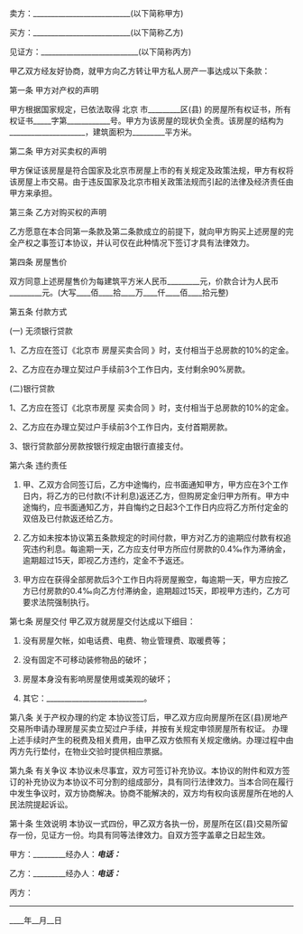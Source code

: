 
 





卖方：___________________________(以下简称甲方)




买方：___________________________(以下简称乙方)




见证方：___________________________(以下简称丙方)




甲乙双方经友好协商，就甲方向乙方转让甲方私人房产一事达成以下条款：




第一条 甲方对产权的声明




甲方根据国家规定，已依法取得
北京
市_________区(县) 的房屋所有权证书，所有权证书_____字第____________号。甲方为该房屋的现状负全责。该房屋的结构为 _____________________，建筑面积为_________平方米。




第二条 甲方对买卖权的声明




甲方保证该房屋是符合国家及北京市房屋上市的有关规定及政策法规，甲方有权将该房屋上市交易。由于违反国家及北京市相关政策法规而引起的法律及经济责任由甲方来承担。




第三条 乙方对购买权的声明




乙方愿意在本合同第一条款及第二条款成立的前提下，就向甲方购买上述房屋的完全产权之事签订本协议，并认可仅在此种情况下签订才具有法律效力。




第四条 房屋售价




双方同意上述房屋售价为每建筑平方米人民币_________元，价款合计为人民币_________元。(大写____佰____拾____万____仟____佰____拾元整)




第五条 付款方式




(一) 无须银行贷款




1、乙方应在签订《北京市
房屋买卖合同
》时，支付相当于总房款的10%的定金。




2、乙方应在办理立契过户手续前3个工作日内，支付剩余90%房款。




(二)银行贷款




1、乙方应在签订《北京市房屋
买卖合同
》时，支付相当于总房款的10%的定金。




2、乙方应在办理立契过户手续前3个工作日内，支付首期房款。




3、银行贷款部分房款按银行规定由银行直接支付。




第六条 违约责任




1. 甲、乙双方合同签订后，乙方中途悔约，应书面通知甲方，甲方应在3个工作日内，将乙方的已付款(不计利息)返还乙方，但购房定金归甲方所有。甲方中途悔约，应书面通知乙方，并自悔约之日起3个工作日内应将乙方所付定金的双倍及已付款返还给乙方。




2. 乙方如未按本协议第五条款规定的时间付款，甲方对乙方的逾期应付款有权追究违约利息。每逾期一天，乙方应支付甲方所应付房款的0.4‰作为滞纳金，逾期超过15天，即视乙方违约，定金不予返还。 




3. 甲方应在获得全部房款后3个工作日内将房屋搬空，每逾期一天，甲方应按乙方已付房款的0.4‰向乙方付滞纳金，逾期超过15天，即视甲方违约，乙方可要求法院强制执行。




第七条 房屋交付 甲乙双方就房屋交付达成以下细目：




1) 没有房屋欠帐，如电话费、电费、物业管理费、取暖费等；




2) 没有固定不可移动装修物品的破坏；




3) 房屋本身没有影响房屋使用或美观的破坏；




4) 其它：___________________________。




第八条 关于产权办理的约定 本协议签订后，甲乙双方应向房屋所在区(县)房地产交易所申请办理房屋买卖立契过户手续，并按有关规定申领房屋所有权证。 办理上述手续时产生的税费及相关费用，由甲乙双方依照有关规定缴纳。办理过程中由丙方先行垫付，在物业交验时提供相应票据。




第九条 有关争议 本协议未尽事宜，双方可签订补充协议。本协议的附件和双方签订的补充协议为本协议不可分割的组成部分，具有同行法律效力。当本合同在履行中发生争议时，双方协商解决。协商不能解决的，双方均有权向该房屋所在地的人民法院提起诉讼。




第十条 生效说明 本协议一式四份，甲乙双方各执一份，房屋所在区(县)交易所留存一份，见证方一份。均具有同等法律效力。自双方签字盖章之日起生效。




甲方：_________经办人：_________电话：_________




乙方：_________经办人：_________电话：_________




丙方：
_________





____年__月__日

 


 

 
 
 
 
 
  


  
 

  


  


  
 
 
 
 

